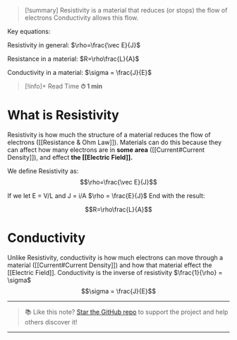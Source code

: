 
>[!summary]
Resistivity is a material that reduces (or stops) the flow of electrons
Conductivity allows this flow. 
>
Key equations:
>
Resistivity in general:
$\rho=\frac{\vec E}{J}$
>
Resistance in a material:
$R=\rho\frac{L}{A}$
>
Conductivity in a material:
$\sigma = \frac{J}{E}$

>[!info]+ Read Time
**⏱ 1 min**
# What is Resistivity 
Resistivity is how much the structure of a material reduces the flow of electrons ([[Resistance & Ohm Law]]). Materials can do this because they can affect how many electrons are in **some area** ([[Current#Current Density]]), and effect **the [[Electric Field]].**

We define Resistivity as:
$$\rho=\frac{\vec E}{J}$$

If we let E = V/L and J = i/A
$\rho = \frac{E}{J}$
End with the result:

$$R=\rho\frac{L}{A}$$
# Conductivity
Unlike Resistivity, conductivity is how much electrons can move through a material ([[Current#Current Density]]) and how that material effect the [[Electric Field]].
Conductivity is the inverse of resistivity $\frac{1}{\rho} = \sigma$  
$$\sigma = \frac{J}{E}$$

---

> 📚 Like this note? [Star the GitHub repo](https://github.com/rajeevphysics/Obsidan-MathMatter) to support the project and help others discover it!

---
